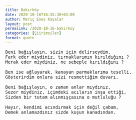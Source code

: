 ```yaml
---
title: Bakırköy
date: 2020-10-16T16:35:38+03:00
author: Meriç Enes Kayalar
layout: post
permalink: /2020-10-16-bakirkoy
categories: [Şiirimsiler]
format: quote
---
```


<pre>
Beni bağışlayın, sizin için delirseydim,
Fark eder miydiniz, tırnaklarımın kırıldığını ?
Merak eder miydiniz, ne sebeple kırıldığını ?
 
Ben ise ağlayarak, kanayan parmaklarıma teselli,
Gösterirdim onlara sizi resmettiğim duvarı.
 
Beni bağışlayın, o zaman anlar mıydınız,
Sezer miydiniz, içimdeki acıların inşa ettiği,
Sizden bir tutam alınmışçasına o mutluluğu ?
 
Hayır, kendimi acındırmak için değil çabam,
Demek anlamazdınız sizde kuşun kanadından.</pre>
